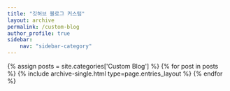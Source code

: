 ```yaml
---
title: "깃허브 블로그 커스텀"
layout: archive
permalink: /custom-blog
author_profile: true
sidebar:
    nav: "sidebar-category"
---
```


<!-- 공백이 포함되어 있는 카테고리 이름의 경우 site.categories.['a b c'] 이런식으로! -->

{% assign posts = site.categories['Custom Blog'] %}
{% for post in posts %} {% include archive-single.html type=page.entries_layout %} {% endfor %}